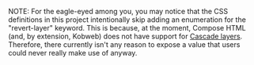 NOTE: For the eagle-eyed among you, you may notice that the CSS definitions in this project intentionally skip adding
an enumeration for the "revert-layer" keyword. This is because, at the moment, Compose HTML (and, by extension,
Kobweb) does not have support for [Cascade layers](https://developer.mozilla.org/en-US/docs/Learn/CSS/Building_blocks/Cascade_layers).
Therefore, there currently isn't any reason to expose a value that users could never really make use of anyway.
